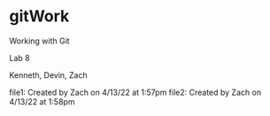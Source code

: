 # gitWork
Working with Git

Lab 8

Kenneth, Devin, Zach

file1: Created by Zach on 4/13/22 at 1:57pm
file2: Created by Zach on 4/13/22 at 1:58pm 